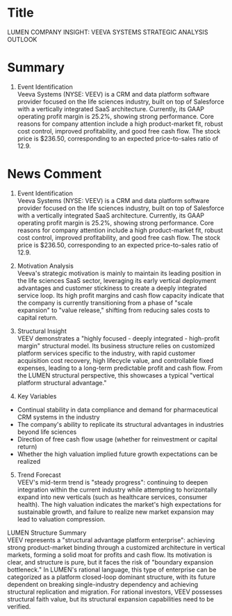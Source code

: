 # Title
LUMEN COMPANY INSIGHT: VEEVA SYSTEMS STRATEGIC ANALYSIS OUTLOOK

# Summary
1. Event Identification  
Veeva Systems (NYSE: VEEV) is a CRM and data platform software provider focused on the life sciences industry, built on top of Salesforce with a vertically integrated SaaS architecture. Currently, its GAAP operating profit margin is 25.2%, showing strong performance. Core reasons for company attention include a high product-market fit, robust cost control, improved profitability, and good free cash flow. The stock price is $236.50, corresponding to an expected price-to-sales ratio of 12.9.

# News Comment
1. Event Identification  
Veeva Systems (NYSE: VEEV) is a CRM and data platform software provider focused on the life sciences industry, built on top of Salesforce with a vertically integrated SaaS architecture. Currently, its GAAP operating profit margin is 25.2%, showing strong performance. Core reasons for company attention include a high product-market fit, robust cost control, improved profitability, and good free cash flow. The stock price is $236.50, corresponding to an expected price-to-sales ratio of 12.9.

2. Motivation Analysis  
Veeva's strategic motivation is mainly to maintain its leading position in the life sciences SaaS sector, leveraging its early vertical deployment advantages and customer stickiness to create a deeply integrated service loop. Its high profit margins and cash flow capacity indicate that the company is currently transitioning from a phase of "scale expansion" to "value release," shifting from reducing sales costs to capital return.

3. Structural Insight  
VEEV demonstrates a "highly focused - deeply integrated - high-profit margin" structural model. Its business structure relies on customized platform services specific to the industry, with rapid customer acquisition cost recovery, high lifecycle value, and controllable fixed expenses, leading to a long-term predictable profit and cash flow. From the LUMEN structural perspective, this showcases a typical "vertical platform structural advantage."

4. Key Variables  
- Continual stability in data compliance and demand for pharmaceutical CRM systems in the industry  
- The company's ability to replicate its structural advantages in industries beyond life sciences  
- Direction of free cash flow usage (whether for reinvestment or capital return)  
- Whether the high valuation implied future growth expectations can be realized  

5. Trend Forecast  
VEEV's mid-term trend is "steady progress": continuing to deepen integration within the current industry while attempting to horizontally expand into new verticals (such as healthcare services, consumer health). The high valuation indicates the market's high expectations for sustainable growth, and failure to realize new market expansion may lead to valuation compression.  

LUMEN Structure Summary  
VEEV represents a "structural advantage platform enterprise": achieving strong product-market binding through a customized architecture in vertical markets, forming a solid moat for profits and cash flow. Its motivation is clear, and structure is pure, but it faces the risk of "boundary expansion bottleneck." In LUMEN's rational language, this type of enterprise can be categorized as a platform closed-loop dominant structure, with its future dependent on breaking single-industry dependency and achieving structural replication and migration. For rational investors, VEEV possesses structural faith value, but its structural expansion capabilities need to be verified.
